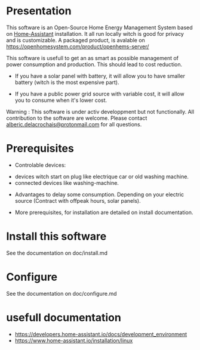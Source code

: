 # Presentation

This software is an Open-Source Home Energy Management System based on [Home-Assistant](https://www.home-assistant.io/) installation. It all run locally witch is good for privacy and is customizable.
A packaged product, is avalable on https://openhomesystem.com/product/openhems-server/

This software is usefull to get an as smart as possible management of power consumption and production. This should lead to cost reduction. 

- If you have a solar panel with battery, it will allow you to have smaller battery (witch is the most expensive part).

- If you have a public power grid source with variable cost, it will allow you to consume when it's lower cost.

Warning : This software is under activ developpment but not functionally.
All contribution to the software are welcome. Please contact alberic.delacrochais@protonmail.com for all questions.

# Prerequisites

* Controlable devices:
 - devices witch start on plug like electrique car or old washing machine.
 - connected devices like washing-machine.

* Advantages to delay some consumption. Depending on your electric source (Contract with offpeak hours, solar panels).

* More prerequisites, for installation are detailed on install documentation.

# Install this software

See the documentation on doc/install.md

# Configure

See the documentation on doc/configure.md

# usefull documentation

- https://developers.home-assistant.io/docs/development_environment
- https://www.home-assistant.io/installation/linux

